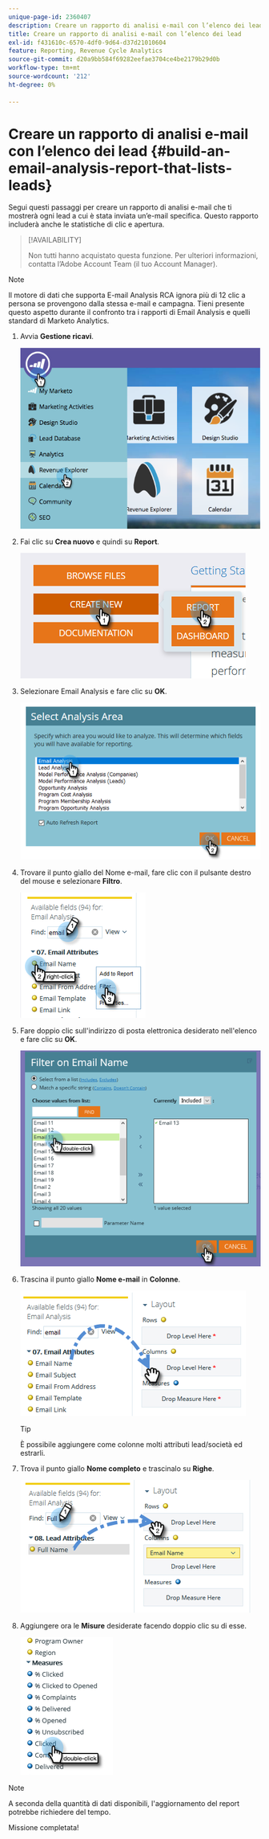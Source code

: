```yaml
---
unique-page-id: 2360407
description: Creare un rapporto di analisi e-mail con l’elenco dei lead - Documentazione di Marketo - Documentazione del prodotto
title: Creare un rapporto di analisi e-mail con l’elenco dei lead
exl-id: f431610c-6570-4df0-9d64-d37d21010604
feature: Reporting, Revenue Cycle Analytics
source-git-commit: d20a9bb584f69282eefae3704ce4be2179b29d0b
workflow-type: tm+mt
source-wordcount: '212'
ht-degree: 0%

---
```


# Creare un rapporto di analisi e-mail con l’elenco dei lead {#build-an-email-analysis-report-that-lists-leads}

Segui questi passaggi per creare un rapporto di analisi e-mail che ti mostrerà ogni lead a cui è stata inviata un’e-mail specifica. Questo rapporto includerà anche le statistiche di clic e apertura.

>[!AVAILABILITY]
>
>Non tutti hanno acquistato questa funzione. Per ulteriori informazioni, contatta l’Adobe Account Team (il tuo Account Manager).

>[!NOTE]
>
>Il motore di dati che supporta E-mail Analysis RCA ignora più di 12 clic a persona se provengono dalla stessa e-mail e campagna. Tieni presente questo aspetto durante il confronto tra i rapporti di Email Analysis e quelli standard di Marketo Analytics.

1. Avvia **Gestione ricavi**.

   ![](assets/report-that-lists-leads-1.png)

1. Fai clic su **Crea nuovo** e quindi su **Report**.

   ![](assets/report-that-lists-leads-2.png)

1. Selezionare Email Analysis e fare clic su **OK**.

   ![](assets/report-that-lists-leads-3.png)

1. Trovare il punto giallo del Nome e-mail, fare clic con il pulsante destro del mouse e selezionare **Filtro**.

   ![](assets/report-that-lists-leads-4.png)

1. Fare doppio clic sull&#39;indirizzo di posta elettronica desiderato nell&#39;elenco e fare clic su **OK**.

   ![](assets/report-that-lists-leads-5.png)

1. Trascina il punto giallo **Nome e-mail** in **Colonne**.

   ![](assets/report-that-lists-leads-6.png)

   >[!TIP]
   >
   >È possibile aggiungere come colonne molti attributi lead/società ed estrarli.

1. Trova il punto giallo **Nome completo** e trascinalo su **Righe**.

   ![](assets/report-that-lists-leads-7.png)

1. Aggiungere ora le **Misure** desiderate facendo doppio clic su di esse.

   ![](assets/report-that-lists-leads-8.png)

>[!NOTE]
>
>A seconda della quantità di dati disponibili, l&#39;aggiornamento del report potrebbe richiedere del tempo.

Missione completata!
